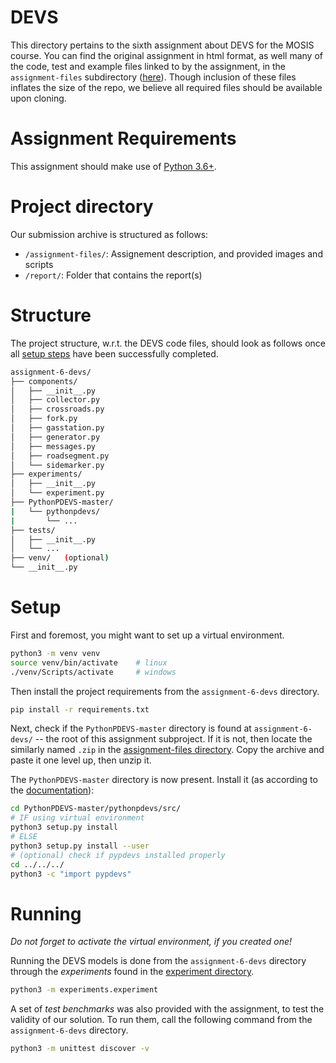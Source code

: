# DEVS
This directory pertains to the sixth assignment about DEVS for the MOSIS course. 
You can find the original assignment in html format, as well many of the code, test and example files linked to by the assignment, in the `assignment-files` subdirectory ([here](/assignment-6-devs/assignment-files/)). Though inclusion of these files inflates the size of the repo, we believe all required files should be available upon cloning.


# Assignment Requirements
This assignment should make use of [Python 3.6+](https://www.python.org/).


# Project directory
Our submission archive is structured as follows:
- `/assignment-files/`: Assignement description, and provided images and scripts
- `/report/`: Folder that contains the report(s)

# Structure

The project structure, w.r.t. the DEVS code files, should look as follows once all [setup steps](#setup) have been successfully completed.

```sh
assignment-6-devs/
├── components/
│   ├── __init__.py
│   ├── collector.py
│   ├── crossroads.py
│   ├── fork.py
│   ├── gasstation.py
│   ├── generator.py
│   ├── messages.py
│   ├── roadsegment.py
│   └── sidemarker.py
├── experiments/
│   ├── __init__.py
│   └── experiment.py
├── PythonPDEVS-master/
|   └── pythonpdevs/
|       └── ...
├── tests/
│   ├── __init__.py
│   └── ...
├── venv/   (optional)
└── __init__.py
```


# Setup

First and foremost, you might want to set up a virtual environment.

```sh
python3 -m venv venv
source venv/bin/activate    # linux
./venv/Scripts/activate     # windows
```

Then install the project requirements from the `assignment-6-devs` directory.

```sh
pip install -r requirements.txt
```

Next, check if the `PythonPDEVS-master` directory is found at `assignment-6-devs/` -- the root of this assignment subproject. If it is not, then locate the similarly named `.zip` in the [assignment-files directory](/assignment-6-devs/assignment-files/). Copy the archive and paste it one level up, then unzip it.

The `PythonPDEVS-master` directory is now present. Install it (as according to the [documentation](https://msdl.uantwerpen.be/documentation/PythonPDEVS/installation.html)):

```sh
cd PythonPDEVS-master/pythonpdevs/src/
# IF using virtual environment
python3 setup.py install
# ELSE
python3 setup.py install --user
# (optional) check if pypdevs installed properly
cd ../../../
python3 -c "import pypdevs"
```

# Running

_Do not forget to activate the virtual environment, if you created one!_

Running the DEVS models is done from the `assignment-6-devs` directory through the *experiments* found in the [experiment directory](/assignment-6-devs/experiments/).

```sh
python3 -m experiments.experiment
```

A set of *test benchmarks* was also provided with the assignment, to test the validity of our solution. To run them, call the following command from the `assignment-6-devs` directory.

```sh
python3 -m unittest discover -v
```

